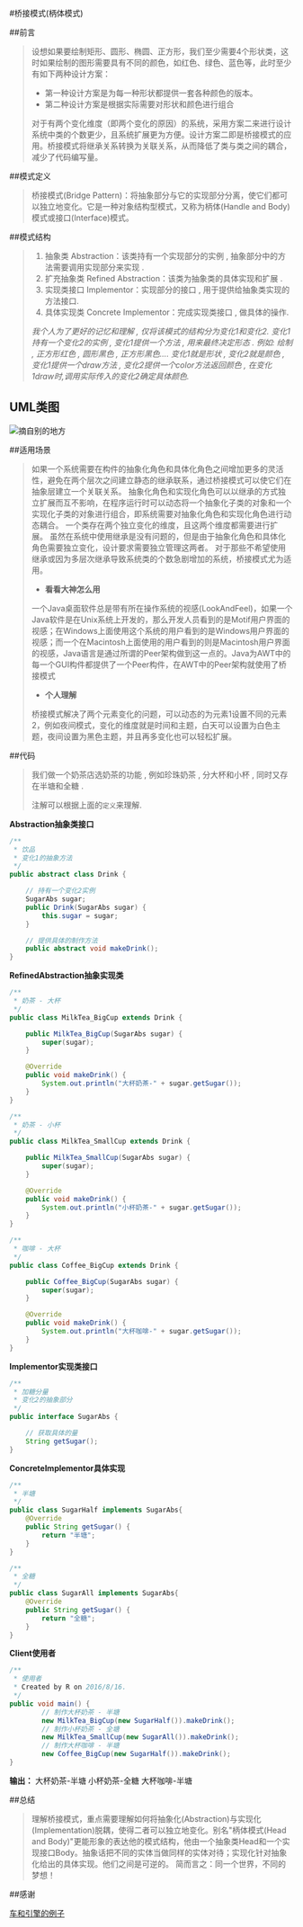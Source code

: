 #桥接模式(柄体模式)

##前言
> 设想如果要绘制矩形、圆形、椭圆、正方形，我们至少需要4个形状类，这时如果绘制的图形需要具有不同的颜色，如红色、绿色、蓝色等，此时至少有如下两种设计方案：
>
> - 第一种设计方案是为每一种形状都提供一套各种颜色的版本。
> - 第二种设计方案是根据实际需要对形状和颜色进行组合
>
> 对于有两个变化维度（即两个变化的原因）的系统，采用方案二来进行设计系统中类的个数更少，且系统扩展更为方便。设计方案二即是桥接模式的应用。桥接模式将继承关系转换为关联关系，从而降低了类与类之间的耦合，减少了代码编写量。


##模式定义

> 桥接模式(Bridge Pattern)：将抽象部分与它的实现部分分离，使它们都可以独立地变化。它是一种对象结构型模式，又称为柄体(Handle and Body)模式或接口(Interface)模式。

##模式结构

> 1. 抽象类 Abstraction：该类持有一个实现部分的实例 , 抽象部分中的方法需要调用实现部分来实现 .
> 2. 扩充抽象类 Refined Abstraction：该类为抽象类的具体实现和扩展 .
> 3. 实现类接口 Implementor：实现部分的接口 , 用于提供给抽象类实现的方法接口.
> 4. 具体实现类 Concrete Implementor：完成实现类接口 , 做具体的操作.
>
> *我个人为了更好的记忆和理解 , 仅将该模式的结构分为变化1和变化2.*
> *变化1持有一个变化2的实例 , 变化1提供一个方法 , 用来最终决定形态 .*
> *例如: 绘制 , 正方形红色 , 圆形黑色 , 正方形黑色....*
> *变化1就是形状 , 变化2就是颜色 , 变化1提供一个draw方法 , 变化2提供一个color方法返回颜色 , 在变化1draw时,调用实际传入的变化2确定具体颜色.*

## UML类图

![摘自别的地方](http://img.blog.csdn.net/20160816015523583)

##适用场景

> 如果一个系统需要在构件的抽象化角色和具体化角色之间增加更多的灵活性，避免在两个层次之间建立静态的继承联系，通过桥接模式可以使它们在抽象层建立一个关联关系。
> 抽象化角色和实现化角色可以以继承的方式独立扩展而互不影响，在程序运行时可以动态将一个抽象化子类的对象和一个实现化子类的对象进行组合，即系统需要对抽象化角色和实现化角色进行动态耦合。
> 一个类存在两个独立变化的维度，且这两个维度都需要进行扩展。
> 虽然在系统中使用继承是没有问题的，但是由于抽象化角色和具体化角色需要独立变化，设计要求需要独立管理这两者。
> 对于那些不希望使用继承或因为多层次继承导致系统类的个数急剧增加的系统，桥接模式尤为适用。
>
> - **看看大神怎么用**
>
> 一个Java桌面软件总是带有所在操作系统的视感(LookAndFeel)，如果一个Java软件是在Unix系统上开发的，那么开发人员看到的是Motif用户界面的视感；在Windows上面使用这个系统的用户看到的是Windows用户界面的视感；而一个在Macintosh上面使用的用户看到的则是Macintosh用户界面的视感，Java语言是通过所谓的Peer架构做到这一点的。Java为AWT中的每一个GUI构件都提供了一个Peer构件，在AWT中的Peer架构就使用了桥接模式
>
> - **个人理解**
>
> 桥接模式解决了两个元素变化的问题，可以动态的为元素1设置不同的元素2，例如夜间模式，变化的维度就是时间和主题，白天可以设置为白色主题，夜间设置为黑色主题，并且再多变化也可以轻松扩展。

##代码

> 我们做一个奶茶店选奶茶的功能 , 例如珍珠奶茶 , 分大杯和小杯 , 同时又存在半塘和全糖 . 
>
> 注解可以根据上面的`定义`来理解.

**Abstraction抽象类接口**

```java
/**
 * 饮品
 * 变化1的抽象方法
 */
public abstract class Drink {

    // 持有一个变化2实例
    SugarAbs sugar;
    public Drink(SugarAbs sugar) {
        this.sugar = sugar;
    }

    // 提供具体的制作方法
    public abstract void makeDrink();
}
```

**RefinedAbstraction抽象实现类**

```java
/**
 * 奶茶 - 大杯
 */
public class MilkTea_BigCup extends Drink {

    public MilkTea_BigCup(SugarAbs sugar) {
        super(sugar);
    }

    @Override
    public void makeDrink() {
        System.out.println("大杯奶茶-" + sugar.getSugar());
    }
}

/**
 * 奶茶 - 小杯
 */
public class MilkTea_SmallCup extends Drink {

    public MilkTea_SmallCup(SugarAbs sugar) {
        super(sugar);
    }

    @Override
    public void makeDrink() {
        System.out.println("小杯奶茶-" + sugar.getSugar());
    }
}

/**
 * 咖啡 - 大杯
 */
public class Coffee_BigCup extends Drink {

    public Coffee_BigCup(SugarAbs sugar) {
        super(sugar);
    }

    @Override
    public void makeDrink() {
        System.out.println("大杯咖啡-" + sugar.getSugar());
    }
}
```

**Implementor实现类接口**

```java
/**
 * 加糖分量
 * 变化2的抽象部分
 */
public interface SugarAbs {

    // 获取具体的量
    String getSugar();
}
```

**ConcreteImplementor具体实现**

```java
/**
 * 半塘
 */
public class SugarHalf implements SugarAbs{
    @Override
    public String getSugar() {
        return "半塘";
    }
}

/**
 * 全糖
 */
public class SugarAll implements SugarAbs{
    @Override
    public String getSugar() {
        return "全糖";
    }
}
```

**Client使用者**

```java
/**
 * 使用者
 * Created by R on 2016/8/16.
 */
public void main() {
        // 制作大杯奶茶 - 半塘
        new MilkTea_BigCup(new SugarHalf()).makeDrink();
        // 制作小杯奶茶 - 全塘
        new MilkTea_SmallCup(new SugarAll()).makeDrink();
        // 制作大杯咖啡 - 半塘
        new Coffee_BigCup(new SugarHalf()).makeDrink();
}
```

**输出：**
大杯奶茶-半塘
小杯奶茶-全糖
大杯咖啡-半塘

##总结

> 理解桥接模式，重点需要理解如何将抽象化(Abstraction)与实现化(Implementation)脱耦，使得二者可以独立地变化。别名"柄体模式(Head and Body)"更能形象的表达他的模式结构，他由一个抽象类Head和一个实现接口Body。抽象话把不同的实体当做同样的实体对待；实现化针对抽象化给出的具体实现。他们之间是可逆的。
> 简而言之：同一个世界，不同的梦想！

##感谢

[车和引擎的例子](http://blog.csdn.net/shaopeng5211/article/details/8827507)